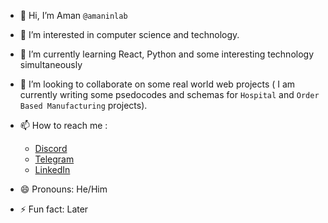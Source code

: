 - 👋 Hi, I’m Aman `@amaninlab`
- 👀 I’m interested in computer science and technology.
- 🌱 I’m currently learning React, Python and some interesting technology simultaneously
- 💞️ I’m looking to collaborate on some real world web projects ( I am currently writing some psedocodes and schemas for `Hospital` and `Order Based Manufacturing` projects).
- 📫 How to reach me :
   * [Discord](https://www.discord.com/users/1191639842069696636/)
   * [Telegram](https://t.me/amaninlab/)
   * [LinkedIn](https://www.linkedin.com/in/amaninlab/)


- 😄 Pronouns: He/Him
- ⚡ Fun fact: Later

<!---
amaninlab/amaninlab is a ✨ special ✨ repository because its `README.md` (this file) appears on your GitHub profile.
You can click the Preview link to take a look at your changes.
--->
